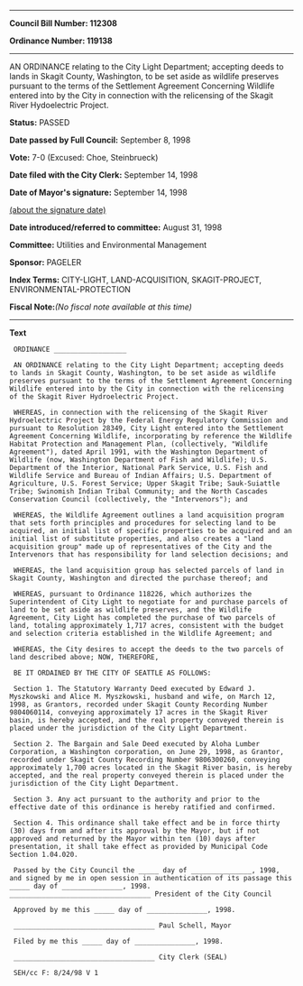 

********

**Council Bill Number: 112308**
   
**Ordinance Number: 119138**
********

 AN ORDINANCE relating to the City Light Department; accepting deeds to lands in Skagit County, Washington, to be set aside as wildlife preserves pursuant to the terms of the Settlement Agreement Concerning Wildlife entered into by the City in connection with the relicensing of the Skagit River Hydoelectric Project.

**Status:** PASSED
   
**Date passed by Full Council:** September 8, 1998
   
**Vote:** 7-0 (Excused: Choe, Steinbrueck)
   
**Date filed with the City Clerk:** September 14, 1998
   
**Date of Mayor's signature:** September 14, 1998
   
[(about the signature date)](/~public/approvaldate.htm)
   
   
   
**Date introduced/referred to committee:** August 31, 1998
   
**Committee:** Utilities and Environmental Management
   
**Sponsor:** PAGELER
   
   
**Index Terms:** CITY-LIGHT, LAND-ACQUISITION, SKAGIT-PROJECT, ENVIRONMENTAL-PROTECTION

**Fiscal Note:**_(No fiscal note available at this time)_

********

**Text**
   
```
 ORDINANCE __________________

 AN ORDINANCE relating to the City Light Department; accepting deeds to lands in Skagit County, Washington, to be set aside as wildlife preserves pursuant to the terms of the Settlement Agreement Concerning Wildlife entered into by the City in connection with the relicensing of the Skagit River Hydroelectric Project.

 WHEREAS, in connection with the relicensing of the Skagit River Hydroelectric Project by the Federal Energy Regulatory Commission and pursuant to Resolution 28349, City Light entered into the Settlement Agreement Concerning Wildlife, incorporating by reference the Wildlife Habitat Protection and Management Plan, (collectively, "Wildlife Agreement"), dated April 1991, with the Washington Department of Wildlife (now, Washington Department of Fish and Wildlife); U.S. Department of the Interior, National Park Service, U.S. Fish and Wildlife Service and Bureau of Indian Affairs; U.S. Department of Agriculture, U.S. Forest Service; Upper Skagit Tribe; Sauk-Suiattle Tribe; Swinomish Indian Tribal Community; and the North Cascades Conservation Council (collectively, the "Intervenors"); and

 WHEREAS, the Wildlife Agreement outlines a land acquisition program that sets forth principles and procedures for selecting land to be acquired, an initial list of specific properties to be acquired and an initial list of substitute properties, and also creates a "land acquisition group" made up of representatives of the City and the Intervenors that has responsibility for land selection decisions; and

 WHEREAS, the land acquisition group has selected parcels of land in Skagit County, Washington and directed the purchase thereof; and

 WHEREAS, pursuant to Ordinance 118226, which authorizes the Superintendent of City Light to negotiate for and purchase parcels of land to be set aside as wildlife preserves, and the Wildlife Agreement, City Light has completed the purchase of two parcels of land, totaling approximately 1,717 acres, consistent with the budget and selection criteria established in the Wildlife Agreement; and

 WHEREAS, the City desires to accept the deeds to the two parcels of land described above; NOW, THEREFORE,

 BE IT ORDAINED BY THE CITY OF SEATTLE AS FOLLOWS:

 Section 1. The Statutory Warranty Deed executed by Edward J. Myszkowski and Alice M. Myszkowski, husband and wife, on March 12, 1998, as Grantors, recorded under Skagit County Recording Number 9804060114, conveying approximately 17 acres in the Skagit River basin, is hereby accepted, and the real property conveyed therein is placed under the jurisdiction of the City Light Department.

 Section 2. The Bargain and Sale Deed executed by Aloha Lumber Corporation, a Washington corporation, on June 29, 1998, as Grantor, recorded under Skagit County Recording Number 9806300260, conveying approximately 1,700 acres located in the Skagit River basin, is hereby accepted, and the real property conveyed therein is placed under the jurisdiction of the City Light Department.

 Section 3. Any act pursuant to the authority and prior to the effective date of this ordinance is hereby ratified and confirmed.

 Section 4. This ordinance shall take effect and be in force thirty (30) days from and after its approval by the Mayor, but if not approved and returned by the Mayor within ten (10) days after presentation, it shall take effect as provided by Municipal Code Section 1.04.020.

 Passed by the City Council the _____ day of _______________, 1998, and signed by me in open session in authentication of its passage this _____ day of _______________, 1998. ___________________________________ President of the City Council

 Approved by me this _____ day of _______________, 1998.

 ___________________________________ Paul Schell, Mayor

 Filed by me this _____ day of _______________, 1998.

 ___________________________________ City Clerk (SEAL)

 SEH/cc F: 8/24/98 V 1

```
